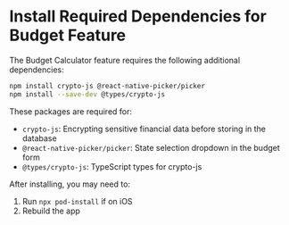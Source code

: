# Install Required Dependencies for Budget Feature

The Budget Calculator feature requires the following additional dependencies:

```bash
npm install crypto-js @react-native-picker/picker
npm install --save-dev @types/crypto-js
```

These packages are required for:
- `crypto-js`: Encrypting sensitive financial data before storing in the database
- `@react-native-picker/picker`: State selection dropdown in the budget form
- `@types/crypto-js`: TypeScript types for crypto-js

After installing, you may need to:
1. Run `npx pod-install` if on iOS
2. Rebuild the app